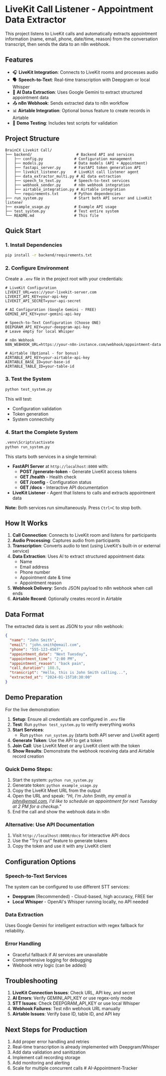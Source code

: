 # LiveKit Call Listener - Appointment Data Extractor

This project listens to LiveKit calls and automatically extracts appointment information (name, email, phone, date/time, reason) from the conversation transcript, then sends the data to an n8n webhook.

## Features

- 🎧 **LiveKit Integration**: Connects to LiveKit rooms and processes audio
- 🗣️ **Speech-to-Text**: Real-time transcription with Deepgram or local Whisper
- 🤖 **AI Data Extraction**: Uses Google Gemini to extract structured appointment data
- 📤 **n8n Webhook**: Sends extracted data to n8n workflow
- 📊 **Airtable Integration**: Optional bonus feature to create records in Airtable
- 🧪 **Demo Testing**: Includes test scripts for validation

## Project Structure

```
BrainCX Livekit Call/
├── backend/                    # Backend API and services
│   ├── config.py              # Configuration management
│   ├── models.py              # Data models (API + Appointment)
│   ├── fastapi_server.py      # FastAPI token generation API
│   ├── livekit_listener.py    # LiveKit call listener agent
│   ├── data_extractor_multi.py # AI data extraction
│   ├── speech_to_text.py      # Speech-to-text services
│   ├── webhook_sender.py      # n8n webhook integration
│   ├── airtable_integration.py # Airtable integration
│   └── requirements.txt       # Python dependencies
├── run_system.py              # Start both API server and LiveKit listener
├── example_usage.py           # Example API usage
├── test_system.py             # Test entire system
└── README.md                  # This file
```

## Quick Start

### 1. Install Dependencies

```bash
pip install -r backend/requirements.txt
```

### 2. Configure Environment

Create a `.env` file in the project root with your credentials:

```env
# LiveKit Configuration
LIVEKIT_URL=wss://your-livekit-server.com
LIVEKIT_API_KEY=your-api-key
LIVEKIT_API_SECRET=your-api-secret

# AI Configuration (Google Gemini - FREE)
GEMINI_API_KEY=your-gemini-api-key

# Speech-to-Text Configuration (Choose ONE)
DEEPGRAM_API_KEY=your-deepgram-api-key
# Leave empty for local Whisper

# n8n Webhook
N8N_WEBHOOK_URL=https://your-n8n-instance.com/webhook/appointment-data

# Airtable (Optional - for bonus)
AIRTABLE_API_KEY=your-airtable-api-key
AIRTABLE_BASE_ID=your-base-id
AIRTABLE_TABLE_ID=your-table-id
```

### 3. Test the System

```bash
python test_system.py
```

This will test:
- Configuration validation
- Token generation
- System connectivity

### 4. Start the Complete System

```bash
.venv\Scripts\activate
python run_system.py
```

This starts both services in a single terminal:
- **FastAPI Server** at `http://localhost:8000` with:
  - **POST /generate-token** - Generate LiveKit access tokens
  - **GET /health** - Health check
  - **GET /config** - Configuration status
  - **GET /docs** - Interactive API documentation
- **LiveKit Listener** - Agent that listens to calls and extracts appointment data

**Note:** Both services run simultaneously. Press `Ctrl+C` to stop both.

## How It Works

1. **Call Connection**: Connects to LiveKit room and listens for participants
2. **Audio Processing**: Captures audio from participants
3. **Transcription**: Converts audio to text (using LiveKit's built-in or external service)
4. **Data Extraction**: Uses AI to extract structured appointment data:
   - Name
   - Email address
   - Phone number
   - Appointment date & time
   - Appointment reason
5. **Webhook Delivery**: Sends JSON payload to n8n webhook when call ends
6. **Airtable Record**: Optionally creates record in Airtable

## Data Format

The extracted data is sent as JSON to your n8n webhook:

```json
{
  "name": "John Smith",
  "email": "john.smith@email.com",
  "phone": "555-123-4567",
  "appointment_date": "Next Tuesday",
  "appointment_time": "2:00 PM",
  "appointment_reason": "back pain",
  "call_duration": 180.5,
  "transcript": "Hello, this is John Smith calling...",
  "extracted_at": "2024-01-15T10:30:00"
}
```

## Demo Preparation

For the live demonstration:

1. **Setup**: Ensure all credentials are configured in `.env` file
2. **Test**: Run `python test_system.py` to verify everything works
3. **Start Services**: 
   - Run `python run_system.py` (starts both API server and LiveKit agent)
4. **Generate Token**: Use the API to get a token
5. **Join Call**: Use LiveKit Meet or any LiveKit client with the token
6. **Show Results**: Demonstrate the webhook receiving data and Airtable record creation

### Quick Demo Steps:
1. Start the system: `python run_system.py`
2. Generate token: `python example_usage.py`
3. Copy the LiveKit Meet URL from the output
4. Open the URL and speak: *"Hi, I'm John Smith, my email is john@email.com, I'd like to schedule an appointment for next Tuesday at 2 PM for a checkup."*
5. End the call and show the webhook data in n8n

### Alternative: Use API Documentation
1. Visit `http://localhost:8000/docs` for interactive API docs
2. Use the "Try it out" feature to generate tokens
3. Copy the token and use it with any LiveKit client

## Configuration Options

### Speech-to-Text Services

The system can be configured to use different STT services:
- **Deepgram** (Recommended) - Cloud-based, high accuracy, FREE tier
- **Local Whisper** - OpenAI's Whisper running locally, no API needed

### Data Extraction

Uses Google Gemini for intelligent extraction with regex fallback for reliability.

### Error Handling

- Graceful fallback if AI services are unavailable
- Comprehensive logging for debugging
- Webhook retry logic (can be added)

## Troubleshooting

1. **LiveKit Connection Issues**: Check URL, API key, and secret
2. **AI Errors**: Verify GEMINI_API_KEY or use regex-only mode
3. **STT Issues**: Check DEEPGRAM_API_KEY or use local Whisper
4. **Webhook Failures**: Test n8n webhook URL manually
5. **Airtable Issues**: Verify base ID, table ID, and API key

## Next Steps for Production

1. Add proper error handling and retries
2. Real-time transcription is already implemented with Deepgram/Whisper
3. Add data validation and sanitization
4. Implement call recording storage
5. Add monitoring and alerting
6. Scale for multiple concurrent calls
#   A I - A p p o i n t m e n t - T r a c k e r 
 
 
